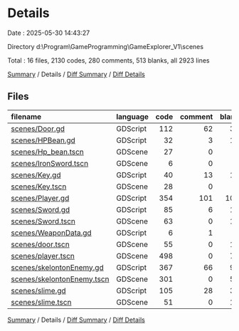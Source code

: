 # Details

Date : 2025-05-30 14:43:27

Directory d:\\Program\\GameProgramming\\GameExplorer_V1\\scenes

Total : 16 files,  2130 codes, 280 comments, 513 blanks, all 2923 lines

[Summary](results.md) / Details / [Diff Summary](diff.md) / [Diff Details](diff-details.md)

## Files
| filename | language | code | comment | blank | total |
| :--- | :--- | ---: | ---: | ---: | ---: |
| [scenes/Door.gd](/scenes/Door.gd) | GDScript | 112 | 62 | 33 | 207 |
| [scenes/HPBean.gd](/scenes/HPBean.gd) | GDScript | 32 | 3 | 13 | 48 |
| [scenes/Hp\_bean.tscn](/scenes/Hp_bean.tscn) | GDScene | 27 | 0 | 9 | 36 |
| [scenes/IronSword.tscn](/scenes/IronSword.tscn) | GDScene | 6 | 0 | 3 | 9 |
| [scenes/Key.gd](/scenes/Key.gd) | GDScript | 40 | 13 | 16 | 69 |
| [scenes/Key.tscn](/scenes/Key.tscn) | GDScene | 28 | 0 | 9 | 37 |
| [scenes/Player.gd](/scenes/Player.gd) | GDScript | 354 | 101 | 109 | 564 |
| [scenes/Sword.gd](/scenes/Sword.gd) | GDScript | 85 | 6 | 17 | 108 |
| [scenes/Sword.tscn](/scenes/Sword.tscn) | GDScene | 63 | 0 | 12 | 75 |
| [scenes/WeaponData.gd](/scenes/WeaponData.gd) | GDScript | 6 | 1 | 1 | 8 |
| [scenes/door.tscn](/scenes/door.tscn) | GDScene | 55 | 0 | 12 | 67 |
| [scenes/player.tscn](/scenes/player.tscn) | GDScene | 498 | 0 | 78 | 576 |
| [scenes/skelontonEnemy.gd](/scenes/skelontonEnemy.gd) | GDScript | 367 | 66 | 99 | 532 |
| [scenes/skelontonEnemy.tscn](/scenes/skelontonEnemy.tscn) | GDScene | 301 | 0 | 55 | 356 |
| [scenes/slime.gd](/scenes/slime.gd) | GDScript | 105 | 28 | 33 | 166 |
| [scenes/slime.tscn](/scenes/slime.tscn) | GDScene | 51 | 0 | 14 | 65 |

[Summary](results.md) / Details / [Diff Summary](diff.md) / [Diff Details](diff-details.md)